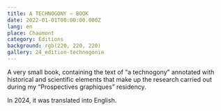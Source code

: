 ```yaml
---
title: A TECHNOGONY – BOOK
date: 2022-01-01T00:00:00.000Z
lang: en
place: Chaumont
category: Editions
background: rgb(220, 220, 220)
gallery: 24_edition-technogonie
---
```

A very small book, containing the text of “a technogony” annotated with historical and scientific elements that make up the research carried out during my “Prospectives graphiques” residency.

In 2024, it was translated into English.